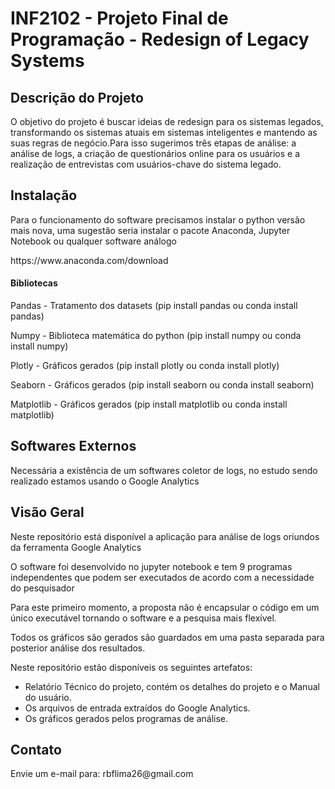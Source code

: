 <!DOCTYPE html>
<html lang="pt-br">
<head>
  <meta charset="UTF-8">
</head>
<body>
  <h1>INF2102 - Projeto Final de Programação - Redesign of Legacy Systems</h1>

  <h2>Descrição do Projeto</h2>
  <p>O objetivo do projeto é buscar ideias de redesign para os sistemas legados, transformando
  os sistemas atuais em sistemas inteligentes e mantendo as suas regras de negócio.Para isso 
  sugerimos três etapas de análise: a análise de logs, a criação de questionários online para
  os usuários e a realização de entrevistas com usuários-chave do sistema legado.</p>
  <h2>Instalação</h2>
  <p>Para o funcionamento do software precisamos instalar o python versão mais nova, uma sugestão seria instalar o pacote Anaconda, Jupyter Notebook ou qualquer software análogo</p>
  <p>https://www.anaconda.com/download</p>
  <h4>Bibliotecas</h4>
  <p>Pandas - Tratamento dos datasets (pip install pandas ou conda install pandas)</p> 
  <p>Numpy - Biblioteca matemática do python (pip install numpy ou conda install numpy)</p> 
  <p>Plotly - Gráficos gerados (pip install plotly ou conda install plotly)</p>
  <p>Seaborn - Gráficos gerados (pip install seaborn ou conda install seaborn)</p> 
  <p>Matplotlib - Gráficos gerados (pip install matplotlib ou conda install matplotlib)</p>

  <h2>Softwares Externos</h2>
  <p>Necessária a existência de um softwares coletor de logs, no estudo sendo realizado estamos usando o Google Analytics</p> 


  <h2>Visão Geral</h2>
  <p>Neste repositório está disponível a aplicação para análise de logs oriundos da ferramenta Google Analytics</p>

  <p>O software foi desenvolvido no jupyter notebook e tem 9 programas independentes que podem ser executados de acordo com a necessidade do pesquisador</p>

  <p>Para este primeiro momento, a proposta não é encapsular o código em um único executável tornando o software e a pesquisa mais flexível.</p>

  <p>Todos os gráficos são gerados são guardados em uma pasta separada para posterior análise dos resultados.</p> 

<p>Neste repositório estão disponíveis os seguintes artefatos:</p>
<ul>
    <li>Relatório Técnico do projeto, contém os detalhes do projeto e o Manual do usuário.</li>
    <li>Os arquivos de entrada extraídos do Google Analytics.</li>
    <li>Os gráficos gerados pelos programas de análise.</li>
  </ul>
 

  <h2>Contato</h2>
  <p>Envie um e-mail para: rbflima26@gmail.com</p>

</body>
</html>
